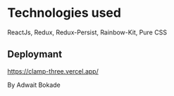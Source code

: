 # Technologies used
ReactJs, Redux, Redux-Persist, Rainbow-Kit, Pure CSS

## Deploymant
https://clamp-three.vercel.app/

By Adwait Bokade
